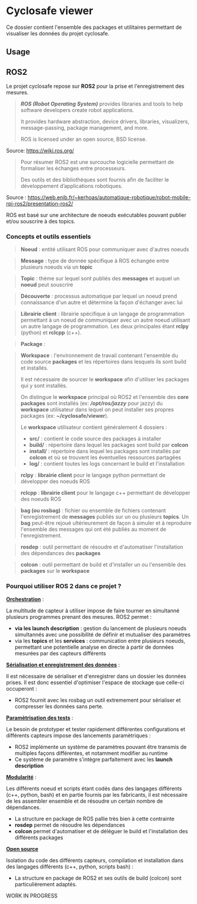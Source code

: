 # Cyclosafe viewer

Ce dossier contient l'ensemble des packages et utilitaires permettant de visualiser les données du projet cyclosafe.

## Usage

## ROS2

Le projet cyclosafe repose sur **ROS2** pour la prise et l'enregistrement des mesures.

> ***ROS (Robot Operating System)*** provides libraries and tools to help software developers create robot applications.
> 
> It provides hardware abstraction, device drivers, libraries, visualizers, message-passing, package management, and more.
> 
> ROS is licensed under an open source, BSD license.

Source: https://wiki.ros.org/ 

> Pour résumer ROS2 est une surcouche logicielle permettant de formaliser les échanges entre processeurs.
> 
> Des outils et des bibliothèques sont fournis afin de faciliter le développement d’applications robotiques.

Source : https://web.enib.fr/~kerhoas/automatique-robotique/robot-mobile-rpi-ros2/presentation-ros2/


ROS est basé sur une architecture de noeuds exécutables pouvant publier et/ou souscrire à des topics.

### Concepts et outils essentiels

> **Noeud** : entité utilisant ROS pour communiquer avec d'autres noeuds

> **Message** : type de donnée spécifique à ROS échangée entre plusieurs noeuds via un **topic**

> **Topic** : thème sur lequel sont publiés des  **messages** et auquel un **noeud** peut souscrire

> **Découverte** : processus automatique par lequel un noeud prend connaissance d'un autre et détermine la façon d'échanger avec lui

> **Librairie client** : librairie spécifique à un langage de programmation permettant à un noeud de communiquer avec un autre noeud utilisant un autre langage de programmation. Les deux principales étant **rclpy** (python) et **rclcpp** (c++).

> **Package** :

> **Workspace** : l'environnement de travail contenant l'ensemble du code source **packages** et les répertoires dans lesquels ils sont build et installés.
> 
> Il est nécessaire de sourcer le **workspace** afin d'utiliser les packages qui y sont installés.
>
> On distingue le **workspace** principal où ROS2 et l'ensemble des **core** **packages** sont installés (ex: ***/opt/ros/jazzy*** pour jazzy) du **workspace** utilisateur dans lequel on peut installer ses propres packages (ex: **~/cyclosafe/viewer**). 
>
> Le **workspace** utilisateur contient généralement 4 dossiers :
> - **src/** : contient le code source des packages à installer
> - **build/** : répertoire dans lequel les packages sont build par **colcon**
> - **install/** : répertoire dans lequel les packages sont installés par **colcon** et où se trouvent les éventuelles ressources partagées
> - **log/** : contient toutes les logs concernant le build et l'installation

> **rclpy** : **librairie client** pour le langage python permettant de développer des noeuds ROS

> **rclcpp** :  **librairie client** pour le langage c++ permettant de développer des noeuds ROS

> **bag (ou rosbag)** : fichier ou ensemble de fichiers contenant l'enregistrement de **messages** publiés sur un ou plusieurs **topics**. Un **bag** peut-être rejoué ultérieurement de façon à simuler et à reproduire l'ensemble des messages qui ont été publiés au moment de l'enregistrement.

> **rosdep** : outil permettant de résoudre et d'automatiser l'installation des dépendances des **packages**

> **colcon** : outil permettant de build et d'installer un ou l'ensemble des **packages** sur le **workspace**

> 

### Pourquoi utiliser ROS 2 dans ce projet ?

<ins>**Orchestration**</ins> :

La multitude de capteur à utiliser impose de faire tourner en simultanné plusieurs programmes prenant des mesures. ROS2 permet :
   - **via les launch description** : gestion du lancement de plusieurs noeuds simultannés avec une possibilité de définir et mutualiser des paramètres
   - via les **topics** et les **services** : communication entre plusieurs noeuds, permettant une potentielle analyse en directe à partir de données mesurées par des capteurs différents

<ins>**Sérialisation et enregistrement des données**</ins> :

Il est nécessaire de sérialiser et d'enregistrer dans un dossier les données prises. Il est donc essentiel d'optimiser l'espace de stockage que celle-ci occuperont :

   - ROS2 fournit avec les rosbag un outil extremement pour sérialiser et compresser les données sans perte.
  
<ins>**Paramètrisation des tests**</ins> :

Le besoin de prototyper et tester rapidement différentes configurations et différents capteurs impose des lancements paramètriques :
   - ROS2 implémente un système de paramètres pouvant être transmis de multiples façons différentes, et notamment modifier au runtime
   - Ce système de paramètre s'intègre parfaitement avec les **launch description**
  
<ins>**Modularité**</ins> :

Les différents noeud et scripts étant codés dans des langages différents (c++, python, bash) et en partie fournis par les fabricants, il est nécessaire de les assembler ensemble et de résoudre un certain nombre de dépendances.

- La structure en package de ROS pallie très bien à cette contrainte
- **rosdep** permet de résoudre les dépendances
- **colcon** permet d'automatiser et de déléguer le build et l'installation des différents packages

<ins>**Open source**</ins>

Isolation du code des différents capteurs, compilation et installation dans des langages différents (c++, python, scripts bash) :
   - La structure en package de ROS2 et ses outils de build (colcon) sont particulièrement adaptés.

WORK IN PROGRESS
